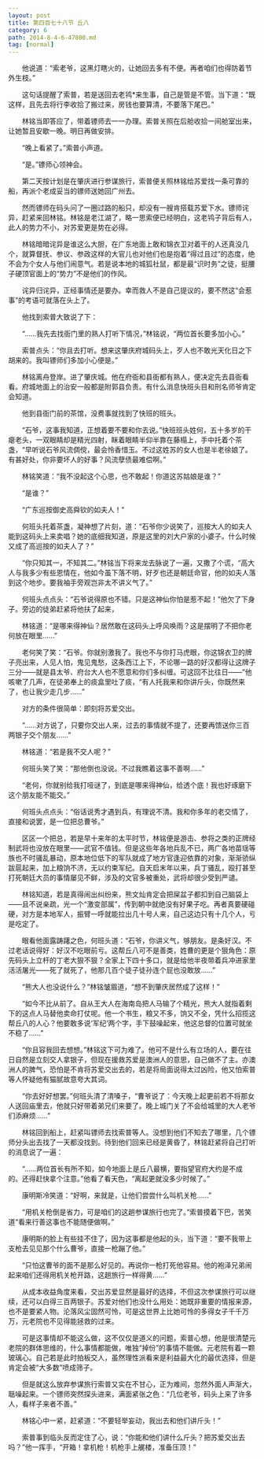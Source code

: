 ```yaml
---
layout: post
title: 第四百七十八节 丘八
category: 6
path: 2014-8-4-6-47800.md
tag: [normal]
---
```


　　他说道：“索老爷，这黑灯瞎火的，让她回去多有不便。再者咱们也得防着节外生枝。”

　　这句话提醒了索普，若是送回去老鸨*来生事，自己是管是不管。当下道：“既这样，且先去将行李收拾了搬过来，房钱也要算清，不要落下尾巴。”

　　林铭当即答应了，带着镖师去一一办理。索普关照在后舱收拾一间舱室出来，让她暂且安歇一晚。明日再做安排。

　　“晚上看紧了。”索普小声道。

　　“是。”镖师心领神会。

　　第二天按计划是在肇庆进行参谋旅行，索普便关照林铭给苏爱找一条可靠的船，再派个老成妥当的镖师送她回广州去。

　　然而镖师在码头问了一圈过路的船只，却没有一艘肯搭载苏爱下水。镖师诧异，赶紧来回林铭。林铭是老江湖了，略一思索便已经明白，这老鸨子背后有人，此人的势力不小，对苏爱更是势在必得。

　　林铭暗暗诧异是谁这么大胆，在广东地面上敢和锦衣卫对着干的人还真没几个，就算督抚、参议、参政这样的大官儿也对他们也是抱着“得过且过”的态度，绝不会为个女人与他们闹意气。若是说本地的城狐社鼠，都是最“识时务”之徒，挺腰子硬顶官面上的“势力”不是他们的作风。

　　诧异归诧异，正经事情还是要办。幸而救人不是自己提议的，要不然这“会惹事”的考语可就落在头上了。

　　他找到索普大致说了下：

　　“……我先去找衙门里的熟人打听下情况，”林铭说，“两位首长要多加小心。”

　　索普点头：“你且去打听。想来这肇庆府城码头上，歹人也不敢光天化日之下胡来的。我叫镖师们多加小心便是。”

　　林铭离舟登岸。进了肇庆城。他在府衙和县衙都有熟人，便决定先去县衙看看。府城地面上的治安一般都是附郭县负责。有什么消息快班头目和刑名师爷肯定会知道。

　　他到县衙门前的茶馆，没费事就找到了快班的班头。

　　“石爷，这事我知道，正想着要不要和你去说。”快班班头姓何，五十多岁的干瘪老头，一双眼睛却是精光四射，眯着眼睛半仰半靠在藤榻上，手中托着个茶盏，“早听说石爷风流倜傥，最会怜香惜玉。不过这姓苏的女人也是半老徐娘了。有甚好处，你非要坏人的好事？风流孽债最难偿啊。”

　　林铭笑道：“我不没起这个心思，也不敢起！你道这苏姑娘是谁？”

　　“是谁？”

　　“广东巡按御史高舜钦的如夫人！”

　　何班头托着茶盏，凝神想了片刻，道：“石爷你少说笑了，巡按大人的如夫人能到这码头上来卖唱？她的底细我知道，原是这里的刘大户家的小婆子。什么时候又成了高巡按的如夫人了？”

　　“你只知其一，不知其二。”林铭当下将来龙去脉说了一遍，又撒了个谎，“高大人与我多少有些恩情在，他如今虽下落不明，好歹也还是朝廷命官，他的如夫人落到这个地步。要我袖手旁观岂非太不讲义气了。”

　　何班头点点头：“石爷说得原也不错。只是这神仙你怕是惹不起！”他欠了下身子。旁边的徒弟赶紧将他扶了起来，

　　林铭道：“是哪来得神仙？居然敢在这码头上呼风唤雨？这是摆明了不把你老何放在眼里……”

　　老何笑了笑：“石爷。你就别激我了。我也不与你打马虎眼，你这锦衣卫的牌子亮出来，人见人怕，鬼见鬼愁，这条西江上下，不论哪一路的好汉都得让这牌子三分――就是县太爷、府台大人也不愿意和你们多纠缠。可这回不比往日――”他咳嗽了几声，在徒弟奉上的痰盒里吐了痰，“有人托我来和你讲斤头，你既然来了，也让我少走几步……”

　　对方的条件很简单：即刻将苏爱交出。

　　“……对方说了，只要你交出人来，过去的事情就不提了，还要再馈送你三百两银子交个朋友……”

　　林铭道：“若是我不交人呢？”

　　何班头笑了笑：“那他倒也没说。不过我瞧着这事不善啊……”

　　“老何，你就别给我打哑谜了，到底是哪来得神仙，给透个底！我也好琢磨下这个朋友能不能交。”

　　何班头点点头：“俗话说秀才遇到兵，有理说不清。我和你多年的老交情了，直接和说罢，是一位把总曹爷。”

　　区区一个把总，若是早十来年的太平时节，林铭便是游击、参将之类的正牌经制武将也没放在眼里――武官不值钱。但是这些年各地兵乱不已，两广各地苗瑶等族也不时骚乱暴动，原本地位低下的军队就成了地方官逢迎依靠的对象，渐渐骄纵跋扈起来，加上粮饷不济，无以约束军纪。自天启末年以来，兵丁骚乱，殴打甚至打死朝廷大员的事情屡见不鲜，涉及的文官多被重处，武将却很少受到严谴。

　　林铭知道，若是真得闹出纠纷来，熊文灿肯定会把屎盆子都扣到自己脑袋上――且不说亲疏，光一个“激变部属”，传到朝中就绝没有好果子吃。再者真要硬碰硬，对方是本地军人，振臂一呼就能拉出几十号人来，自己这边只有十几个人，亏是吃定了。

　　眼看他面露踌躇之色，何班头道：“石爷，你讲义气，够朋友。是条好汉。不过老话说得好：好汉不吃眼前亏。这帮丘八可不是善类，姓曹的更是个狠角色：原先码头上立杆的丁老大狠不狠？全家上下四十多口，就是给他半夜带着兵冲进家里活活屠光――死了就死了，他那几百个徒子徒孙连个屁也没敢放……”

　　“熊大人也没说什么？”林铭皱眉道，“想不到肇庆居然成了这样！”

　　“如今不比从前了。自从王大人在海南岛把人马输了个精光，熊大人就指着剩下的这点人马替他卖命打仗呢。他一个书生，粮又不多，饷又不全，凭什么招揽这帮丘八的人心？他要敢多说‘军纪’两个字，手下鼓噪起来，他这总督的位置可就坐不稳了……”

　　“你且容我回去想想。”林铭这下可为难了。他可不是什么有立场的人，要在往日自然是立刻交人拿银子，但现在援救苏爱是澳洲人的意思，自己做不了主。亦澳洲人的脾气，恐怕是不肯将苏爱交出去的，若是将局面说得太过凶险，他又怕索普等人怀疑他有猫腻故意夸大其词。

　　“你去好好想罢。”何班头清了清嗓子，“曹爷说了：今天晚上起更前若不将那女人送回庙里去，他就只好带着弟兄们来要了。晚上城门关了不会给城里的大人老爷们添麻烦……”

　　林铭回到船上，赶紧叫镖师去找索普等人。没想到他们不知去了哪里，几个镖师分头出去找了一天都没找到。待到他们回来已经是黄昏了，林铭赶紧将自己打听的消息说了一遍：

　　“……两位首长有所不知，如今地面上是丘八最横，要指望官府大约是不成的。还得赶快拿个注意。”他看了看天色，“离起更就没多少时候了。”

　　康明斯冷笑道：“好啊，来就是，让他们尝尝什么叫机关枪……”

　　“用机关枪倒是省力，可是咱们的这趟参谋旅行也完了。”索普摸着下巴，苦笑道“看来行善这事也不能随便做啊。”

　　康明斯的脸上有些挂不住了，因为这事都是他起的头，当下道：“要不我带上支枪去见见那个什么曹爷，直接一枪蹦了他。”

　　“只怕这曹爷的面不是那么好见的。再说你一枪打死他容易。他的袍泽兄弟闹起来咱们还得用机关枪开路，这趟旅行一样得黄……”

　　从成本收益角度来看，交出苏爱显然是最好的选择，不但这次参谋旅行可以继续，还可以白得三百两银子。苏爱对他们也没什么用处：她既非重要的情报来源，也不是要紧人物。沦落风尘固然可怜，可是这世界上比她可怜的多得女子千千万万，元老院也不见得能拯救的过来。

　　可是这事情却不能这么做，这不仅仅是道义的问题，索普心想，他是很清楚元老院的群体思维的，什么事情都能做，唯独“掉份”的事情不能做。元老院有着一颗玻璃心。自己若是此时拍板交人，虽然理性派看来是利益最大化的最优选择，但是肯定会被“大多数”喷成筛子。

　　但是就这么放弃参谋旅行索普又实在不甘心，正为难间，忽然外面人声渐大，聒噪起来。一个镖师突然探头进来，满面紧张之色：“几位老爷，码头上来了许多人，看样子来者不善。”

　　林铭心中一紧，赶紧道：“不要轻举妄动，我出去和他们讲斤头！”

　　索普事到临头反而定住了心，说：“你能和他们讲什么斤头？把苏爱交出去吗？”他一挥手，“开箱！拿机枪！机枪手上艉楼，准备压顶！”

